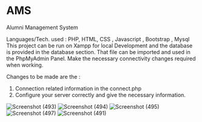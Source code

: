 # AMS
Alumni Management System

Languages/Tech. used : PHP, HTML, CSS , Javascript , Bootstrap , Mysql
This project can be run on Xampp for local Development and the database is provided in the database section.
That file can be imported and used in the PhpMyAdmin Panel.
Make the necessary connectivity changes required when working.

Changes to be made are the :
1. Connection related information in the connect.php
2. Configure your server correctly and give the necessary information.


![Screenshot (493)](https://user-images.githubusercontent.com/93820457/170501272-b4ddd01e-a7c9-4ed9-bd54-3e3c00f6b6f5.png)
![Screenshot (494)](https://user-images.githubusercontent.com/93820457/170501283-1c788785-3529-4521-b854-74acbd1b07c1.png)
![Screenshot (495)](https://user-images.githubusercontent.com/93820457/170501288-4e50d530-cedb-4e48-a16b-65915d8c060a.png)
![Screenshot (497)](https://user-images.githubusercontent.com/93820457/170501300-3538c78d-7173-43fb-9e8d-5174c55774ac.png)
![Screenshot (491)](https://user-images.githubusercontent.com/93820457/170501313-4c742a38-7b92-4673-9151-c07eeb010b7f.png)


